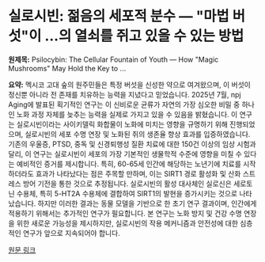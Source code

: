 # 실로시빈: 젊음의 세포적 분수 — "마법 버섯"이 …의 열쇠를 쥐고 있을 수 있는 방법

**원제목:** Psilocybin: The Cellular Fountain of Youth — How &quot;Magic Mushrooms&quot; May Hold the Key to ...

**요약:** 멕시코 고대 숲의 원주민들은 특정 버섯을 신성한 약으로 여겨왔으며, 이 버섯이 정신뿐 아니라 전 존재를 치유하는 능력을 지녔다고 믿었습니다.  2025년 7월, npj Aging에 발표된 획기적인 연구는 이 신비로운 균류가 자연의 가장 심오한 비밀 중 하나인 노화 과정 자체를 늦추는 능력을 실제로 가지고 있을 수 있음을 밝혔습니다.  이 연구는 실로시빈이라는 사이키델릭 화합물이 노화에 미치는 영향을 규명하기 위해 진행되었으며,  실로시빈의 세포 수명 연장 및 노화된 쥐의 생존율 향상 효과를 입증하였습니다.  기존의 우울증, PTSD, 중독 및 신경퇴행성 질환 치료에 대한 150건 이상의 임상 시험과 달리, 이 연구는 실로시빈이 세포의 가장 기본적인 생물학적 수준에 영향을 미칠 수 있다는 예비적인 증거를 제시합니다.  특히,  60-65세 인간에 해당하는 노년기에 치료를 시작하더라도 효과가 나타났다는 점은 주목할 만하며,  이는 SIRT1 경로 활성화 및 산화 스트레스 방어 기전을 통한 것으로 추정됩니다.  실로시빈의 활성 대사체인 실로신은 세로토닌 수용체, 특히 5-HT2A 수용체에 결합하여 SIRT1의 발현을 증가시키는 것으로 나타났습니다.  하지만 이러한 결과는 동물 모델을 기반으로 한 초기 연구 결과이며, 인간에게 적용하기 위해서는 추가적인 연구가 필요합니다.  본 연구는 노화 방지 및 건강 수명 연장을 위한 새로운 가능성을 제시하지만,  실로시빈의 작용 메커니즘과 안전성에 대한 심층적인 연구가 앞으로 지속되어야 합니다.

[원문 링크](https://foodmedcenter.org/psilocybin-the-cellular-fountain-of-youth-how-magic-mushrooms-may-hold-the-key-to-healthy-aging/)
